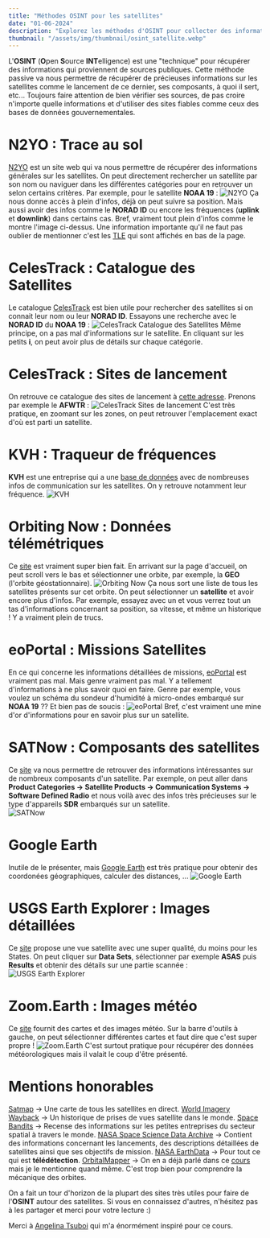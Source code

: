 ```yaml
---
title: "Méthodes OSINT pour les satellites"
date: "01-06-2024"
description: "Explorez les méthodes d'OSINT pour collecter des informations sur les satellites, y compris les sites de suivi, les bases de données et les outils de visualisation."
thumbnail: "/assets/img/thumbnail/osint_satellite.webp"
---
```

L'**OSINT** (**O**pen **S**ource **INT**elligence) est une "technique" pour récupérer des informations qui proviennent de sources publiques. Cette méthode passive va nous permettre de récupérer de précieuses informations sur les satellites comme le lancement de ce dernier, ses composants, à quoi il sert, etc...
Toujours faire attention de bien vérifier ses sources, de pas croire n'importe quelle informations et d'utiliser des sites fiables comme ceux des bases de données gouvernementales. 

# N2YO : Trace au sol 
[N2YO](https://www.n2yo.com/) est un site web qui va nous permettre de récupérer des informations générales sur les satellites. 
On peut directement rechercher un satellite par son nom ou naviguer dans les différentes catégories pour en retrouver un selon certains critères. Par exemple, pour le satellite **NOAA 19** : 
![N2YO](../../../assets/img/pages/space/satellite/osint/osint_satellite1.png)
Ça nous donne accès à plein d'infos, déjà on peut suivre sa position. Mais aussi avoir des infos comme le **NORAD ID** ou encore les fréquences (**uplink** et **downlink**) dans certains cas. Bref, vraiment tout plein d'infos comme le montre l'image ci-dessus. 
Une information importante qu'il ne faut pas oublier de mentionner c'est les [TLE](tle.html) qui sont affichés en bas de la page. 

# CelesTrack : Catalogue des Satellites
Le catalogue [CelesTrack](https://celestrak.org/satcat/search.php) est bien utile pour rechercher des satellites si on connait leur nom ou leur **NORAD ID**. Essayons une recherche avec le **NORAD ID** du **NOAA 19** : 
![CelesTrack Catalogue des Satellites](../../../assets/img/pages/space/satellite/osint/osint_satellite2.png)
Même principe, on a pas mal d'informations sur le satellite. En cliquant sur les petits **i**, on peut avoir plus de détails sur chaque catégorie.

# CelesTrack : Sites de lancement
On retrouve ce catalogue des sites de lancement à [cette adresse](https://celestrak.org/satcat/launchsites.php). Prenons par exemple le **AFWTR** : 
![CelesTrack Sites de lancement](../../../assets/img/pages/space/satellite/osint/osint_satellite3.png)
C'est très pratique, en zoomant sur les zones, on peut retrouver l'emplacement exact d'où est parti un satellite.  

# KVH : Traqueur de fréquences 
**KVH** est une entreprise qui a une [base de données](https://www.kvh.com/support/satellite-tracking-frequencies) avec de nombreuses infos de communication sur les satellites. On y retrouve notamment leur fréquence. 
![KVH](../../../assets/img/pages/space/satellite/osint/osint_satellite4.png)

# Orbiting Now : Données télémétriques
Ce [site](https://orbit.ing-now.com/) est vraiment super bien fait. En arrivant sur la page d'accueil, on peut scroll vers le bas et sélectionner une orbite, par exemple, la **GEO** (l'orbite géostationnaire).
![Orbiting Now](../../../assets/img/pages/space/satellite/osint/osint_satellite5.png)
Ça nous sort une liste de tous les satellites présents sur cet orbite. On peut sélectionner un **satellite** et avoir encore plus d'infos. Par exemple, essayez avec un et vous verrez tout un tas d'informations concernant sa position, sa vitesse, et même un historique ! Y a vraiment plein de trucs. 

# eoPortal  : Missions Satellites
En ce qui concerne les informations détaillées de missions, [eoPortal](https://www.eoportal.org/satellite-missions?Mission+type=EO) est vraiment pas mal. Mais genre vraiment pas mal. Y a tellement d'informations à ne plus savoir quoi en faire. Genre par exemple, vous voulez un schéma du sondeur d'humidité à micro-ondes embarqué sur **NOAA 19** ?? Et bien pas de soucis : 
![eoPortal](../../../assets/img/pages/space/satellite/osint/osint_satellite6.png)
Bref, c'est vraiment une mine d'or d'informations pour en savoir plus sur un satellite. 

# SATNow : Composants des satellites
Ce [site](https://www.satnow.com/) va nous permettre de retrouver des informations intéressantes sur de nombreux composants d'un satellite.
Par exemple, on peut aller dans **Product Categories -> Satellite Products -> Communication Systems -> Software Defined Radio** et nous voilà avec des infos très précieuses sur le type d'appareils **SDR** embarqués sur un satellite.   
![SATNow](../../../assets/img/pages/space/satellite/osint/osint_satellite10.png)

# Google Earth
Inutile de le présenter, mais [Google Earth](https://www.google.com/intl/fr_fr/earth/) est très pratique pour obtenir des coordonées géographiques, calculer des distances, ...
![Google Earth](../../../assets/img/pages/space/satellite/osint/osint_satellite7.png)

# USGS Earth Explorer : Images détaillées
Ce [site](https://earthexplorer.usgs.gov/) propose une vue satellite avec une super qualité, du moins pour les States. On peut cliquer sur **Data Sets**, sélectionner par exemple **ASAS** puis **Results** et obtenir des détails sur une partie scannée : 
![USGS Earth Explorer](../../../assets/img/pages/space/satellite/osint/osint_satellite8.png)

# Zoom.Earth : Images météo
Ce [site](https://zoom.earth/maps/satellite/) fournit des cartes et des images météo. 
Sur la barre d'outils à gauche, on peut sélectionner différentes cartes et faut dire que c'est super propre ! 
![Zoom.Earth](../../../assets/img/pages/space/satellite/osint/osint_satellite9.png)
C'est surtout pratique pour récupérer des données météorologiques mais il valait le coup d'être présenté. 

# Mentions honorables 
[Satmap](https://satmap.space/) -> Une carte de tous les satellites en direct. 
[World Imagery Wayback](https://livingatlas.arcgis.com/wayback/#active=37890&mapCenter=-115.29850%2C36.06398%2C13) -> Un historique de prises de vues satellite dans le monde. 
[Space Bandits](https://www.spacebandits.io/) -> Recense des informations sur les petites entreprises du secteur spatial à travers le monde. 
[ NASA Space Science Data Archive](https://nssdc.gsfc.nasa.gov/nmc/spacecraft/query) -> Contient des informations concernant les lancements, des descriptions détaillées de satellites ainsi que ses objectifs de mission.
[NASA EarthData](https://www.earthdata.nasa.gov/learn/find-data) -> Pour tout ce qui est **télédétection**.
[OrbitalMapper](https://orbitalmechanics.info/) -> On en a déjà parlé dans ce [cours](tle.html) mais je le mentionne quand même. C'est trop bien pour comprendre la mécanique des orbites. 


On a fait un tour d'horizon de la plupart des sites très utiles pour faire de l'**OSINT** autour des satellites. 
Si vous en connaissez d'autres, n'hésitez pas à les partager et merci pour votre lecture :) 

Merci à [Angelina Tsuboi](https://www.angelinatsuboi.net) qui m'a énormément inspiré pour ce cours. 